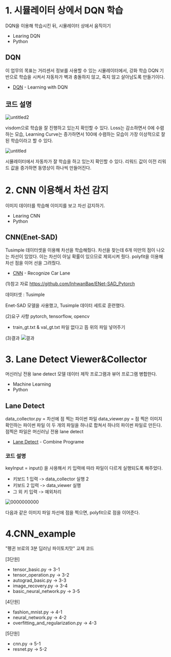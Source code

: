 # 1. 시뮬레이터 상에서 DQN 학습

DQN을 이용해 학습시킨 뒤, 시뮬레이터 상에서 움직이기

- Learing DQN
- Python


## DQN
이 업무의 목표는 거리센서 정보를 사용할 수 있는 시뮬레이터에서, 강화 학습 DQN 기반으로 학습을 시켜서 자동차가 벽과 충돌하지 않고, 죽지 않고 살아남도록 만들기이다.

- [DQN](https://github.com/hyejeong99/Artificial-Intelligence/tree/master/DQN) - Learning with DQN 

## 코드 설명 

![untitled2](https://user-images.githubusercontent.com/59854960/113093629-41caf080-922b-11eb-8eec-f0d173b93bfd.png)

visdom으로 학습을 잘 진행하고 있는지 확인할 수 있다.
Loss는 감소하면서 0에 수렴하는 모습, Learning Curve는 증가하면서 100에 수렴하는 모습이 가장 이상적으로 잘 된 학습이라고 할 수 있다.

![untitled](https://user-images.githubusercontent.com/59854960/113093626-4099c380-922b-11eb-8b91-fdf5426472ff.png)

시뮬레이터에서 자동차가 잘 학습을 하고 있는지 확인할 수 있다.
리워드 값이 이전 리워드 값을 증가하면 동영상이 하나씩 만들어진다.

# 2. CNN 이용해서 차선 감지

이미지 데이터를 학습해 이미지를 보고 차선 감지하기.

- Learing CNN
- Python


## CNN(Enet-SAD)
Tusimple 데이터셋을 이용해 차선을 학습해줬다.
차선을 찾는데 6개 미만의 점이 나오는 차선이 있었다. 
이는 차선이 아닐 확률이 있으므로 제외시켜 줬다. 
polyfit을 이용해 차선 점을 이어 선을 그려줬다.

- [CNN](https://github.com/hyejeong99/Artificial-Intelligence/tree/master/CNN) - Recognize Car Lane

(1)참고 자료
https://github.com/InhwanBae/ENet-SAD_Pytorch

데이터셋 : Tusimple 

Enet-SAD 모델을 사용했고, Tusimple 데이터 세트로 훈련했다.

(2)요구 사항
pytorch, tensorflow, opencv
- train_gt.txt & val_gt.txt 파일 없다고 뜸 위의 파일 넣어주기

(3)결과
![결과](https://user-images.githubusercontent.com/59854960/115810918-bdcee780-a429-11eb-8a5a-591fdec6c5b1.png)


# 3. Lane Detect Viewer&Collector

머신러닝 전용 lane detect 모델 데이터 제작 프로그램과 뷰어 프로그램 병합한다.

- Machine Learning
- Python


## Lane Detect
data_collector.py = 차선에 점 찍는 파이썬 파일 data_viewer.py = 점 찍은 이미지 확인하는 파이썬 파일 
이 두 개의 파일을 하나로 합쳐서 하나의 파이썬 파일로 만든다.
점찍은 파일은 머신러닝 전용 lane detect 

- [Lane Detect](https://github.com/hyejeong99/Artificial-Intelligence/tree/master/Lane%20Detect) - Combine Programe

### 코드 설명
keyInput = input() 을 사용해서 키 입력에 따라 파일이 다르게 실행되도록 해주었다. 

- 키보드 1 입력 -> data_collector 실행 2
- 키보드 2 입력 -> data_viewer 실행 
- 그 외 키 입력 -> 예외처리

![0000000000](https://user-images.githubusercontent.com/59854960/113093045-1d224900-922a-11eb-8c43-eb1ff8bf484d.jpg)

다음과 같은 이미지 파일 차선에 점을 찍으면, polyfit으로 점을 이어준다.

# 4.CNN_example

"펭귄 브로의 3분 딥러닝 파이토치맛" 교제 코드

[3단원]

- tensor_basic.py -> 3-1
- tensor_operation.py -> 3-2
- autograd_basic.py -> 3-3
- image_recovery.py -> 3-4
- basic_neural_network.py -> 3-5


[4단원]

- fashion_mnist.py -> 4-1
- neural_network.py  -> 4-2
- overfitting_and_regularization.py -> 4-3


[5단원]

- cnn.py -> 5-1
- resnet.py -> 5-2

